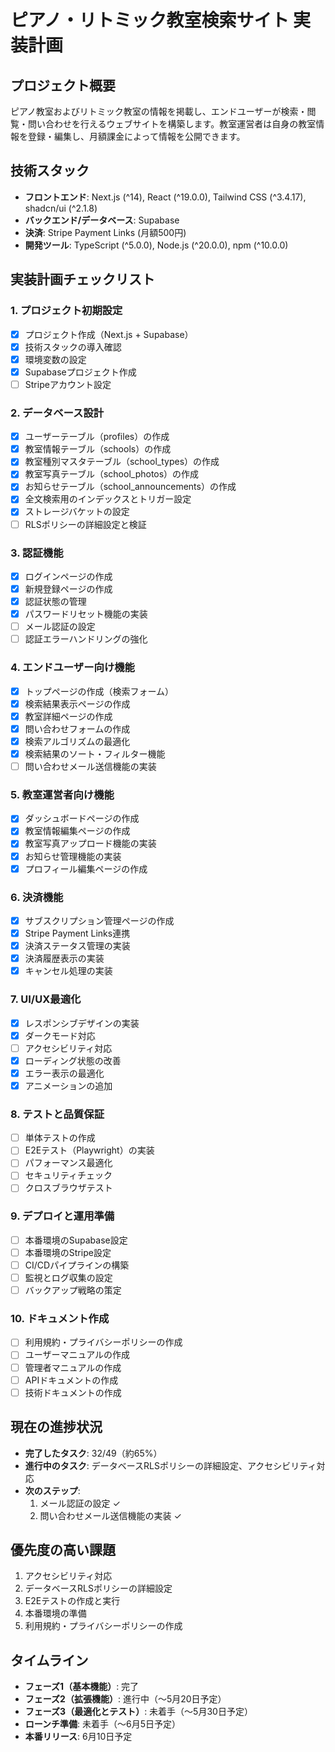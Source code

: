 # ピアノ・リトミック教室検索サイト 実装計画

## プロジェクト概要
ピアノ教室およびリトミック教室の情報を掲載し、エンドユーザーが検索・閲覧・問い合わせを行えるウェブサイトを構築します。教室運営者は自身の教室情報を登録・編集し、月額課金によって情報を公開できます。

## 技術スタック
- **フロントエンド**: Next.js (^14), React (^19.0.0), Tailwind CSS (^3.4.17), shadcn/ui (^2.1.8)
- **バックエンド/データベース**: Supabase
- **決済**: Stripe Payment Links (月額500円)
- **開発ツール**: TypeScript (^5.0.0), Node.js (^20.0.0), npm (^10.0.0)

## 実装計画チェックリスト

### 1. プロジェクト初期設定
- [x] プロジェクト作成（Next.js + Supabase）
- [x] 技術スタックの導入確認
- [x] 環境変数の設定
- [x] Supabaseプロジェクト作成
- [ ] Stripeアカウント設定

### 2. データベース設計
- [x] ユーザーテーブル（profiles）の作成
- [x] 教室情報テーブル（schools）の作成
- [x] 教室種別マスタテーブル（school_types）の作成
- [x] 教室写真テーブル（school_photos）の作成
- [x] お知らせテーブル（school_announcements）の作成
- [x] 全文検索用のインデックスとトリガー設定
- [x] ストレージバケットの設定
- [ ] RLSポリシーの詳細設定と検証

### 3. 認証機能
- [x] ログインページの作成
- [x] 新規登録ページの作成
- [x] 認証状態の管理
- [x] パスワードリセット機能の実装
- [ ] メール認証の設定
- [ ] 認証エラーハンドリングの強化

### 4. エンドユーザー向け機能
- [x] トップページの作成（検索フォーム）
- [x] 検索結果表示ページの作成
- [x] 教室詳細ページの作成
- [x] 問い合わせフォームの作成
- [x] 検索アルゴリズムの最適化
- [x] 検索結果のソート・フィルター機能
- [ ] 問い合わせメール送信機能の実装

### 5. 教室運営者向け機能
- [x] ダッシュボードページの作成
- [x] 教室情報編集ページの作成
- [x] 教室写真アップロード機能の実装
- [x] お知らせ管理機能の実装
- [x] プロフィール編集ページの作成

### 6. 決済機能
- [x] サブスクリプション管理ページの作成
- [x] Stripe Payment Links連携
- [x] 決済ステータス管理の実装
- [x] 決済履歴表示の実装
- [x] キャンセル処理の実装

### 7. UI/UX最適化
- [x] レスポンシブデザインの実装
- [x] ダークモード対応
- [ ] アクセシビリティ対応
- [x] ローディング状態の改善
- [x] エラー表示の最適化
- [x] アニメーションの追加

### 8. テストと品質保証
- [ ] 単体テストの作成
- [ ] E2Eテスト（Playwright）の実装
- [ ] パフォーマンス最適化
- [ ] セキュリティチェック
- [ ] クロスブラウザテスト

### 9. デプロイと運用準備
- [ ] 本番環境のSupabase設定
- [ ] 本番環境のStripe設定
- [ ] CI/CDパイプラインの構築
- [ ] 監視とログ収集の設定
- [ ] バックアップ戦略の策定

### 10. ドキュメント作成
- [ ] 利用規約・プライバシーポリシーの作成
- [ ] ユーザーマニュアルの作成
- [ ] 管理者マニュアルの作成
- [ ] APIドキュメントの作成
- [ ] 技術ドキュメントの作成

## 現在の進捗状況
- **完了したタスク**: 32/49（約65%）
- **進行中のタスク**: データベースRLSポリシーの詳細設定、アクセシビリティ対応
- **次のステップ**: 
  1. メール認証の設定 ✓
  2. 問い合わせメール送信機能の実装 ✓

## 優先度の高い課題
1. アクセシビリティ対応
2. データベースRLSポリシーの詳細設定
3. E2Eテストの作成と実行
4. 本番環境の準備
5. 利用規約・プライバシーポリシーの作成

## タイムライン
- **フェーズ1（基本機能）**: 完了
- **フェーズ2（拡張機能）**: 進行中（〜5月20日予定）
- **フェーズ3（最適化とテスト）**: 未着手（〜5月30日予定）
- **ローンチ準備**: 未着手（〜6月5日予定）
- **本番リリース**: 6月10日予定
